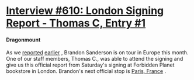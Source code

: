 # [Interview #610: London Signing Report - Thomas C, Entry #1](https://www.theoryland.com/intvmain.php?i=610#1)

#### Dragonmount

As we
[reported](http://www.dragonmount.com/index.php/News/events/wheeloftimesummer)
[earlier](http://www.dragonmount.com/index.php/News/videonews/euro-tour)
, Brandon Sanderson is on tour in Europe this month. One of our staff members, Thomas C., was able to attend the signing and give us this official report from Saturday's signing at Forbidden Planet bookstore in London. Brandon's next official stop is
[Paris, France](http://www.fantasy.fr/articles/view/16818/fantasy-tavern-speciale-brandon-sanderson)
.

